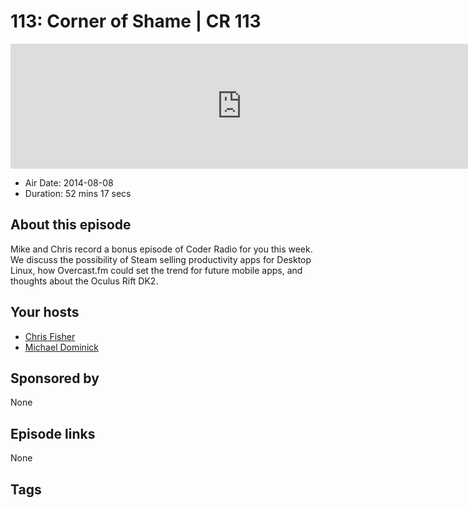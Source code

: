# 113: Corner of Shame | CR 113

<iframe src="https://player.fireside.fm/v2/MLf2ZzhC+xWuHGjfq?theme=dark" width="740" height="200" frameborder="0" scrolling="no"></iframe>

* Air Date: 2014-08-08
* Duration: 52 mins 17 secs

## About this episode

Mike and Chris record a bonus episode of Coder Radio for you this week. We discuss the possibility of Steam selling productivity apps for Desktop Linux, how Overcast.fm could set the trend for future mobile apps, and thoughts about the Oculus Rift DK2.

## Your hosts
* [Chris Fisher](https://coder.show/hosts/chrislas)
* [Michael Dominick](https://coder.show/hosts/michael)

## Sponsored by

None



## Episode links

None



## Tags

